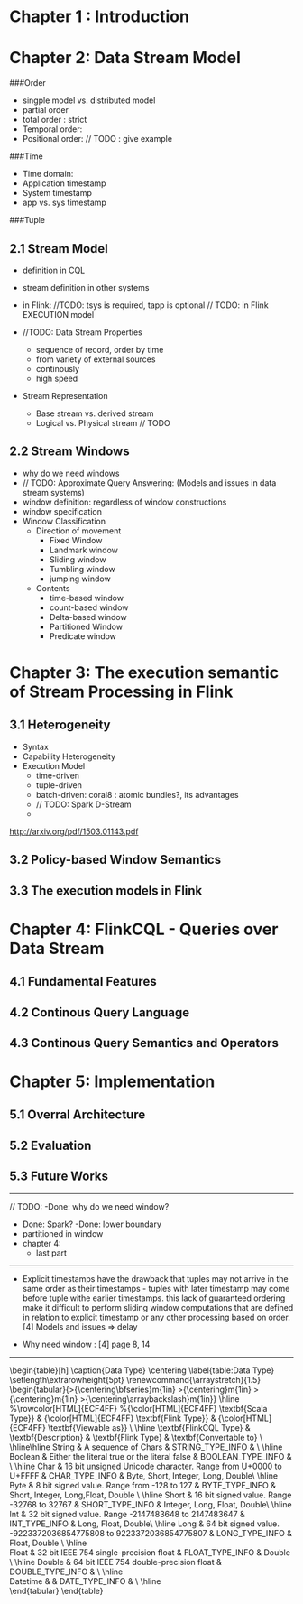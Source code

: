 # Chapter 1 : Introduction


# Chapter 2: Data Stream Model
###Order
- singple model vs. distributed model
- partial order
- total order : strict
- Temporal order: 
- Positional order: // TODO : give example

###Time
- Time domain: 
- Application timestamp
- System timestamp
- app vs. sys timestamp 

###Tuple

## 2.1 Stream Model
- definition in CQL
- stream definition in other systems
- in  Flink: //TODO: tsys is required, tapp is optional
// TODO: in Flink EXECUTION model

- //TODO: Data Stream Properties
    + sequence of record, order by time 
    + from variety of external sources
    + continously
    + high speed

- Stream Representation
    + Base stream vs. derived stream 
    + Logical vs. Physical stream // TODO

## 2.2 Stream Windows
- why do we need windows
- // TODO: Approximate Query Answering: (Models and issues in data stream systems)
- window definition: regardless of window constructions
- window specification
- Window Classification
    + Direction of movement
        * Fixed Window
        * Landmark window
        * Sliding window
        * Tumbling window
        * jumping window
    + Contents
        * time-based window
        * count-based window
        * Delta-based window
        * Partitioned Window
        * Predicate window

# Chapter 3: The execution semantic of Stream Processing in Flink

## 3.1 Heterogeneity
- Syntax
- Capability Heterogeneity
- Execution Model
    + time-driven
    + tuple-driven
    + batch-driven: coral8 : atomic bundles?, its advantages
    + // TODO: Spark D-Stream
    + 
http://arxiv.org/pdf/1503.01143.pdf

## 3.2 Policy-based Window Semantics


## 3.3 The execution models in Flink


# Chapter 4: FlinkCQL - Queries over Data Stream

## 4.1 Fundamental Features



## 4.2 Continous Query Language

## 4.3 Continous Query Semantics and Operators


# Chapter 5: Implementation

## 5.1 Overral Architecture

## 5.2 Evaluation

## 5.3 Future Works



----------
// TODO:
-Done: why do we need window?
- Done: Spark?
-Done: lower boundary
- partitioned in window
- chapter 4:
    + last part


------------

- Explicit timestamps have the drawback that tuples may not arrive in the same order as their timestamps - tuples with later timestamp may come before tuple withe earlier timestamps. this lack of guaranteed ordering make it difficult to perform sliding window computations that are defined in relation to explicit timestamp or any other processing based on order.   [4] Models and issues
=> delay 


- Why need window : [4] page 8, 14






------

\begin{table}[h]
\caption{Data Type}
\centering
\label{table:Data Type}
\setlength\extrarowheight{5pt}
\renewcommand{\arraystretch}{1.5}
\begin{tabular}{>{\centering\bfseries}m{1in} >{\centering}m{1in} >{\centering}m{1in} >{\centering\arraybackslash}m{1in}}
\hline
%\rowcolor[HTML]{ECF4FF} 
%{\color[HTML]{ECF4FF} \textbf{Scala Type}} & {\color[HTML]{ECF4FF} \textbf{Flink Type}} & {\color[HTML]{ECF4FF} \textbf{Viewable as}} \\ \hline
\textbf{FlinkCQL Type} & \textbf{Description} & \textbf{Flink Type} & \textbf{Convertable to} \\ \hline\hline
                    String  & A sequence of Chars             &           STRING\_TYPE\_INFO                   &  \\ \hline
                    Boolean & Either the literal true or the literal false          &           BOOLEAN\_TYPE\_INFO                  &   \\ \hline
                   Char     & 16 bit unsigned Unicode character. Range from U+0000 to U+FFFF            &           CHAR\_TYPE\_INFO                       &  Byte, Short, Integer, Long, Double\\ \hline
                    Byte         & 8 bit signed value. Range from -128 to 127           &           BYTE\_TYPE\_INFO                     & Short, Integer, Long,Float, Double \\ \hline
                    Short   & 16 bit signed value. Range -32768 to 32767            &           SHORT\_TYPE\_INFO                    & Integer, Long, Float, Double\\ \hline                                
                    Int     & 32 bit signed value. Range -2147483648 to 2147483647          &           INT\_TYPE\_INFO                      & Long, Float, Double\\ \hline
                    Long        & 64 bit signed value. -9223372036854775808 to 9223372036854775807          &           LONG\_TYPE\_INFO                     & Float, Double \\ \hline                              
                    Float   & 32 bit IEEE 754 single-precision float            &           FLOAT\_TYPE\_INFO                    & Double \\ \hline
                    Double  & 64 bit IEEE 754 double-precision float            &           DOUBLE\_TYPE\_INFO                   &   \\ \hline                          
    Datetime                &    &       DATE\_TYPE\_INFO                &          \\ \hline                                                                                                                                                              
\end{tabular}
\end{table}

